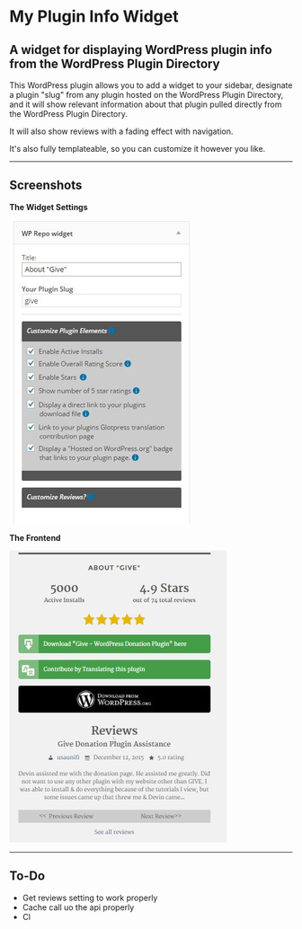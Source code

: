 # My Plugin Info Widget
A widget for displaying WordPress plugin info from the WordPress Plugin Directory
---
This WordPress plugin allows you to add a widget to your sidebar, designate a plugin "slug" from any plugin hosted on the WordPress Plugin Directory, and it will show relevant information about that plugin pulled directly from the WordPress Plugin Directory.

It will also show reviews with a fading effect with navigation.

It's also fully templateable, so you can customize it however you like.

---
## Screenshots
**The Widget Settings**

![Backend Preview](assets/backend-preview.jpg)


**The Frontend**

![Backend Preview](assets/front-end-preview.jpg)

---
## To-Do

* Get reviews setting to work properly
* Cache call uo the api properly
* Cl                                                                                                                                                 